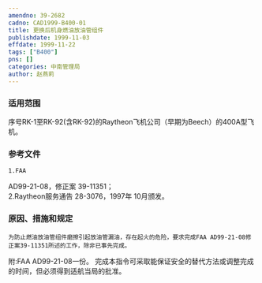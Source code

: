 ```yaml
---
amendno: 39-2682  
cadno: CAD1999-B400-01  
title: 更换后机身燃油放油管组件  
publishdate: 1999-11-03  
effdate: 1999-11-22  
tags: ["B400"]  
pns: []  
categories: 中南管理局  
author: 赵燕莉  
---
```

  
### 适用范围  
序号RK-1至RK-92(含RK-92)的Raytheon飞机公司（早期为Beech）的400A型飞机。  
  
<!--more-->  
### 参考文件  
    1.FAA  
AD99-21-08，修正案 39-11351；  
 2.Raytheon服务通告 28-3076，1997年 10月颁发。  
  
### 原因、措施和规定  
    为防止燃油放油管组件磨擦引起放油管漏油，存在起火的危险，要求完成FAA AD99-21-08修正案39-11351所述的工作，除非已事先完成。  
附:FAA AD99-21-08一份。     完成本指令可采取能保证安全的替代方法或调整完成的时间，但必须得到适航当局的批准。  
